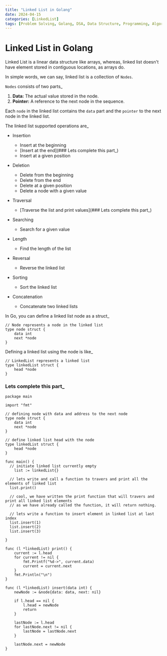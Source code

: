 ```yaml
---
title: "Linked List in Golang"
date: 2024-04-15
categories: [LinkedList]
tags: [Problem Solving, Golang, DSA, Data Structure, Programming, Algorithm, Linked List]
---
```



# Linked List in Golang

Linked List is a linear data structure like arrays, whereas, linked list doesn't have element stored in contiguous locations, as arrays do. 

In simple words, we can say, linked list is a collection of `Nodes`. 

`Nodes` consists of two parts_

1. **Data:** The actual value stored in the node.
2. **Pointer:** A reference to the next node in the sequence.

Each `node` in the linked list contains the `data` part and the `pointer` to the next node in the linked list.

The linked list supported operations are_
- Insertion
  - Insert at the beginning
  - [Insert at the end](### Lets complete this part_)
  - Insert at a given position

- Deletion
  - Delete from the beginning
  - Delete from the end
  - Delete at a given position
  - Delete a node with a given value

- Traversal
  - [Traverse the list and print values](### Lets complete this part_)

- Searching
  - Search for a given value

- Length
  - Find the length of the list

- Reversal
  - Reverse the linked list

- Sorting
  - Sort the linked list

- Concatenation
  - Concatenate two linked lists



In Go, you can define a linked list node as a struct_

```
// Node represents a node in the linked list
type node struct {
	data int
	next *node
}
```

Defining a linked list using the node is like_
```
// LinkedList represents a linked list
type linkedList struct {
	head *node
}
```

### Lets complete this part_

```
package main

import "fmt"

// defining node with data and address to the next node
type node struct {
	data int
	next *node
}

// define linked list head with the node
type linkedList struct {
	head *node
}

func main() {
  // initiate linked list currently empty
	list := linkedList{}

  // lets write and call a function to travers and print all the elements of linked list
  list.print()

  // cool, we have written the print function that will travers and print all linked list elements
  // as we have already called the function, it will return nothing. 

  // lets write a function to insert element in linked list at last index
  list.insert(1)
  list.insert(2)
  list.insert(3)

}

func (l *linkedList) print() {
	current := l.head
	for current != nil {
		fmt.Printf("%d->", current.data)
		current = current.next
	}
	fmt.Println("\n")
}

func (l *linkedList) insert(data int) {
	newNode := &node{data: data, next: nil}

	if l.head == nil {
		l.head = newNode
		return
	}

	lastNode := l.head
	for lastNode.next != nil {
		lastNode = lastNode.next
	}

	lastNode.next = newNode
}

```








